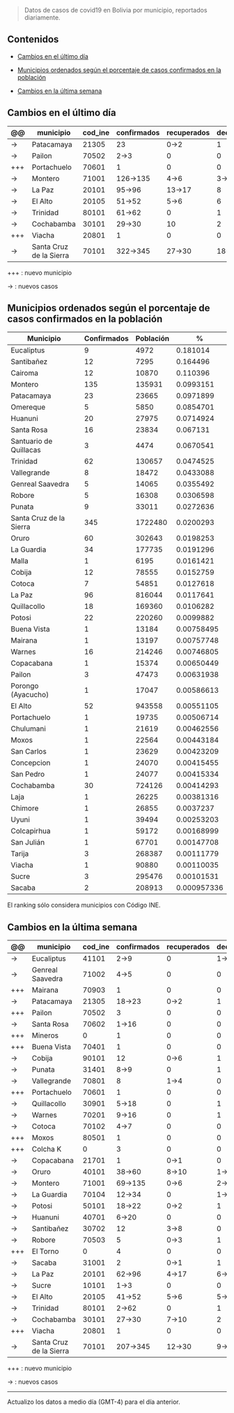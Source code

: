 > Datos de casos de covid19 en Bolivia por municipio, reportados diariamente.


## Contenidos

- [Cambios en el último día](#cambios-en-el-último-día)

- [Municipios ordenados según el porcentaje de casos confirmados en la población](#municipios-ordenados-según-el-porcentaje-de-casos-confirmados-en-la-población)

- [Cambios en la última semana](#cambios-en-la-última-semana)




## Cambios en el último día


<table>
<thead>
<tr class="header"><th>@@</th><th>municipio</th><th>cod_ine</th><th>confirmados</th><th>recuperados</th><th>decesos</th></tr>
</thead>
<tbody>
<tr class="modify"><td class="modify">→</td><td>Patacamaya</td><td>21305</td><td>23</td><td class="modify">0→2</td><td>1</td></tr>
<tr class="modify"><td class="modify">→</td><td>Pailon</td><td>70502</td><td class="modify">2→3</td><td>0</td><td>0</td></tr>
<tr class="add"><td>+++</td><td>Portachuelo</td><td>70601</td><td>1</td><td>0</td><td>0</td></tr>
<tr class="modify"><td class="modify">→</td><td>Montero</td><td>71001</td><td class="modify">126→135</td><td class="modify">4→6</td><td class="modify">3→4</td></tr>
<tr class="modify"><td class="modify">→</td><td>La Paz</td><td>20101</td><td class="modify">95→96</td><td class="modify">13→17</td><td>8</td></tr>
<tr class="modify"><td class="modify">→</td><td>El Alto</td><td>20105</td><td class="modify">51→52</td><td class="modify">5→6</td><td>6</td></tr>
<tr class="modify"><td class="modify">→</td><td>Trinidad</td><td>80101</td><td class="modify">61→62</td><td>0</td><td>1</td></tr>
<tr class="modify"><td class="modify">→</td><td>Cochabamba</td><td>30101</td><td class="modify">29→30</td><td>10</td><td>2</td></tr>
<tr class="add"><td>+++</td><td>Viacha</td><td>20801</td><td>1</td><td>0</td><td>0</td></tr>
<tr class="modify"><td class="modify">→</td><td>Santa Cruz de la Sierra</td><td>70101</td><td class="modify">322→345</td><td class="modify">27→30</td><td class="modify">18→19</td></tr>
</tbody>
</table>


+++ : nuevo municipio

→ : nuevos casos


## Municipios ordenados según el porcentaje de casos confirmados en la población


| Municipio               |   Confirmados |   Población |           % |
|-------------------------|---------------|-------------|-------------|
| Eucaliptus              |             9 |        4972 | 0.181014    |
| Santibañez              |            12 |        7295 | 0.164496    |
| Cairoma                 |            12 |       10870 | 0.110396    |
| Montero                 |           135 |      135931 | 0.0993151   |
| Patacamaya              |            23 |       23665 | 0.0971899   |
| Omereque                |             5 |        5850 | 0.0854701   |
| Huanuni                 |            20 |       27975 | 0.0714924   |
| Santa Rosa              |            16 |       23834 | 0.067131    |
| Santuario de Quillacas  |             3 |        4474 | 0.0670541   |
| Trinidad                |            62 |      130657 | 0.0474525   |
| Vallegrande             |             8 |       18472 | 0.0433088   |
| Genreal Saavedra        |             5 |       14065 | 0.0355492   |
| Robore                  |             5 |       16308 | 0.0306598   |
| Punata                  |             9 |       33011 | 0.0272636   |
| Santa Cruz de la Sierra |           345 |     1722480 | 0.0200293   |
| Oruro                   |            60 |      302643 | 0.0198253   |
| La Guardia              |            34 |      177735 | 0.0191296   |
| Malla                   |             1 |        6195 | 0.0161421   |
| Cobija                  |            12 |       78555 | 0.0152759   |
| Cotoca                  |             7 |       54851 | 0.0127618   |
| La Paz                  |            96 |      816044 | 0.0117641   |
| Quillacollo             |            18 |      169360 | 0.0106282   |
| Potosi                  |            22 |      220260 | 0.0099882   |
| Buena Vista             |             1 |       13184 | 0.00758495  |
| Mairana                 |             1 |       13197 | 0.00757748  |
| Warnes                  |            16 |      214246 | 0.00746805  |
| Copacabana              |             1 |       15374 | 0.00650449  |
| Pailon                  |             3 |       47473 | 0.00631938  |
| Porongo (Ayacucho)      |             1 |       17047 | 0.00586613  |
| El Alto                 |            52 |      943558 | 0.00551105  |
| Portachuelo             |             1 |       19735 | 0.00506714  |
| Chulumani               |             1 |       21619 | 0.00462556  |
| Moxos                   |             1 |       22564 | 0.00443184  |
| San Carlos              |             1 |       23629 | 0.00423209  |
| Concepcion              |             1 |       24070 | 0.00415455  |
| San Pedro               |             1 |       24077 | 0.00415334  |
| Cochabamba              |            30 |      724126 | 0.00414293  |
| Laja                    |             1 |       26225 | 0.00381316  |
| Chimore                 |             1 |       26855 | 0.0037237   |
| Uyuni                   |             1 |       39494 | 0.00253203  |
| Colcapirhua             |             1 |       59172 | 0.00168999  |
| San Julián              |             1 |       67701 | 0.00147708  |
| Tarija                  |             3 |      268387 | 0.00111779  |
| Viacha                  |             1 |       90880 | 0.00110035  |
| Sucre                   |             3 |      295476 | 0.00101531  |
| Sacaba                  |             2 |      208913 | 0.000957336 |

El ranking sólo considera municipios con Código INE.


## Cambios en la última semana


<table>
<thead>
<tr class="header"><th>@@</th><th>municipio</th><th>cod_ine</th><th>confirmados</th><th>recuperados</th><th>decesos</th></tr>
</thead>
<tbody>
<tr class="modify"><td class="modify">→</td><td>Eucaliptus</td><td>41101</td><td class="modify">2→9</td><td>0</td><td class="modify">1→2</td></tr>
<tr class="modify"><td class="modify">→</td><td>Genreal Saavedra</td><td>71002</td><td class="modify">4→5</td><td>0</td><td>0</td></tr>
<tr class="add"><td>+++</td><td>Mairana</td><td>70903</td><td>1</td><td>0</td><td>0</td></tr>
<tr class="modify"><td class="modify">→</td><td>Patacamaya</td><td>21305</td><td class="modify">18→23</td><td class="modify">0→2</td><td>1</td></tr>
<tr class="add"><td>+++</td><td>Pailon</td><td>70502</td><td>3</td><td>0</td><td>0</td></tr>
<tr class="modify"><td class="modify">→</td><td>Santa Rosa</td><td>70602</td><td class="modify">1→16</td><td>0</td><td>0</td></tr>
<tr class="add"><td>+++</td><td>Mineros</td><td>0</td><td>1</td><td>0</td><td>0</td></tr>
<tr class="add"><td>+++</td><td>Buena Vista</td><td>70401</td><td>1</td><td>0</td><td>0</td></tr>
<tr class="modify"><td class="modify">→</td><td>Cobija</td><td>90101</td><td>12</td><td class="modify">0→6</td><td>1</td></tr>
<tr class="modify"><td class="modify">→</td><td>Punata</td><td>31401</td><td class="modify">8→9</td><td>0</td><td>1</td></tr>
<tr class="modify"><td class="modify">→</td><td>Vallegrande</td><td>70801</td><td>8</td><td class="modify">1→4</td><td>0</td></tr>
<tr class="add"><td>+++</td><td>Portachuelo</td><td>70601</td><td>1</td><td>0</td><td>0</td></tr>
<tr class="modify"><td class="modify">→</td><td>Quillacollo</td><td>30901</td><td class="modify">5→18</td><td>0</td><td>1</td></tr>
<tr class="modify"><td class="modify">→</td><td>Warnes</td><td>70201</td><td class="modify">9→16</td><td>0</td><td>1</td></tr>
<tr class="modify"><td class="modify">→</td><td>Cotoca</td><td>70102</td><td class="modify">4→7</td><td>0</td><td>0</td></tr>
<tr class="add"><td>+++</td><td>Moxos</td><td>80501</td><td>1</td><td>0</td><td>0</td></tr>
<tr class="add"><td>+++</td><td>Colcha K</td><td>0</td><td>3</td><td>0</td><td>0</td></tr>
<tr class="modify"><td class="modify">→</td><td>Copacabana</td><td>21701</td><td>1</td><td class="modify">0→1</td><td>0</td></tr>
<tr class="modify"><td class="modify">→</td><td>Oruro</td><td>40101</td><td class="modify">38→60</td><td class="modify">8→10</td><td class="modify">1→2</td></tr>
<tr class="modify"><td class="modify">→</td><td>Montero</td><td>71001</td><td class="modify">69→135</td><td class="modify">0→6</td><td class="modify">2→4</td></tr>
<tr class="modify"><td class="modify">→</td><td>La Guardia</td><td>70104</td><td class="modify">12→34</td><td>0</td><td class="modify">1→2</td></tr>
<tr class="modify"><td class="modify">→</td><td>Potosi</td><td>50101</td><td class="modify">18→22</td><td class="modify">0→2</td><td>1</td></tr>
<tr class="modify"><td class="modify">→</td><td>Huanuni</td><td>40701</td><td class="modify">6→20</td><td>0</td><td>0</td></tr>
<tr class="modify"><td class="modify">→</td><td>Santibañez</td><td>30702</td><td>12</td><td class="modify">3→8</td><td>0</td></tr>
<tr class="modify"><td class="modify">→</td><td>Robore</td><td>70503</td><td>5</td><td class="modify">0→3</td><td>1</td></tr>
<tr class="add"><td>+++</td><td>El Torno</td><td>0</td><td>4</td><td>0</td><td>0</td></tr>
<tr class="modify"><td class="modify">→</td><td>Sacaba</td><td>31001</td><td>2</td><td class="modify">0→1</td><td>1</td></tr>
<tr class="modify"><td class="modify">→</td><td>La Paz</td><td>20101</td><td class="modify">62→96</td><td class="modify">4→17</td><td class="modify">6→8</td></tr>
<tr class="modify"><td class="modify">→</td><td>Sucre</td><td>10101</td><td class="modify">1→3</td><td>0</td><td>0</td></tr>
<tr class="modify"><td class="modify">→</td><td>El Alto</td><td>20105</td><td class="modify">41→52</td><td class="modify">5→6</td><td class="modify">5→6</td></tr>
<tr class="modify"><td class="modify">→</td><td>Trinidad</td><td>80101</td><td class="modify">2→62</td><td>0</td><td>1</td></tr>
<tr class="modify"><td class="modify">→</td><td>Cochabamba</td><td>30101</td><td class="modify">27→30</td><td class="modify">7→10</td><td>2</td></tr>
<tr class="add"><td>+++</td><td>Viacha</td><td>20801</td><td>1</td><td>0</td><td>0</td></tr>
<tr class="modify"><td class="modify">→</td><td>Santa Cruz de la Sierra</td><td>70101</td><td class="modify">207→345</td><td class="modify">12→30</td><td class="modify">9→19</td></tr>
</tbody>
</table>


+++ : nuevo municipio

→ : nuevos casos




---

Actualizo los datos a medio día (GMT-4) para el día anterior.
